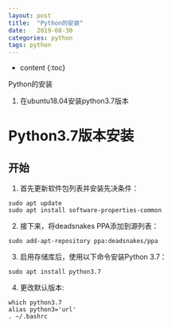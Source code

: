 ```yaml
---
layout: post
title:  "Python的安装"
date:   2019-08-30
categories: python
tags: python
---
```


* content
{:toc}

Python的安装
1. 在ubuntu18.04安装python3.7版本









# Python3.7版本安装
## 开始
1. 首先更新软件包列表并安装先决条件：
```
sudo apt update
sudo apt install software-properties-common
```

2. 接下来，将deadsnakes PPA添加到源列表：
```
sudo add-apt-repository ppa:deadsnakes/ppa

```

3. 启用存储库后，使用以下命令安装Python 3.7：
```
sudo apt install python3.7
```

4. 更改默认版本:
```
which python3.7
alias python3='url'
. ~/.bashrc
```






